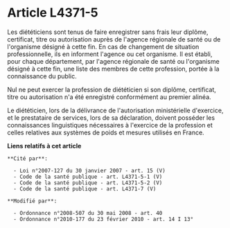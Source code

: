 # Article L4371-5

Les diététiciens sont tenus de faire enregistrer sans frais leur diplôme, certificat, titre ou autorisation auprès de
l'agence régionale de santé ou de l'organisme désigné à cette fin. En cas de changement de situation professionnelle, ils en
informent l'agence ou cet organisme. Il est établi, pour chaque département, par l'agence régionale de santé ou l'organisme
désigné à cette fin, une liste des membres de cette profession, portée à la connaissance du public.

Nul ne peut exercer la profession de diététicien si son diplôme, certificat, titre ou autorisation n'a été enregistré
conformément au premier alinéa.

Le diététicien, lors de la délivrance de l'autorisation ministérielle d'exercice, et le prestataire de services, lors de sa
déclaration, doivent posséder les connaissances linguistiques nécessaires à l'exercice de la profession et celles relatives
aux systèmes de poids et mesures utilisés en France.

**Liens relatifs à cet article**

	**Cité par**:

	  - Loi n°2007-127 du 30 janvier 2007 - art. 15 (V)
	  - Code de la santé publique - art. L4371-5-1 (V)
	  - Code de la santé publique - art. L4371-5-2 (V)
	  - Code de la santé publique - art. L4371-7 (V)

	**Modifié par**:

	  - Ordonnance n°2008-507 du 30 mai 2008 - art. 40
	  - Ordonnance n°2010-177 du 23 février 2010 - art. 14 I 13°
